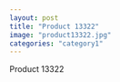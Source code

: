 ```yaml
---
layout: post
title: "Product 13322"
image: "product13322.jpg"
categories: "category1"
---
```

Product 13322
